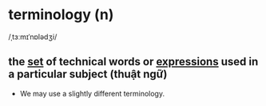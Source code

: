 # terminology (n)

/ˌtɜːmɪˈnɒlədʒi/

## the [set](set-n.md#set-of-something---a-group-of-similar-things-that-belongs-together-in-some-way) of technical words or [expressions]() used in a particular subject (thuật ngữ)

- We may use a slightly different terminology.